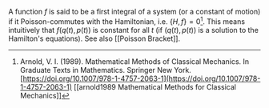 A function $f$ is said to be a first integral of a system (or a constant of motion) if it Poisson-commutes with the Hamiltonian, i.e. $\{H, f\} = 0$[^1]. This means intuitively that $f(q(t), p(t))$ is constant for all $t$ (if $(q(t), p(t))$ is a solution to the Hamilton's equations).
See also [[Poisson Bracket]].

[^1]:  Arnold, V. I. (1989). Mathematical Methods of Classical Mechanics. In Graduate Texts in Mathematics. Springer New York. [https://doi.org/10.1007/978-1-4757-2063-1](https://doi.org/10.1007/978-1-4757-2063-1) [[arnold1989 Mathematical Methods for Classical Mechanics]]